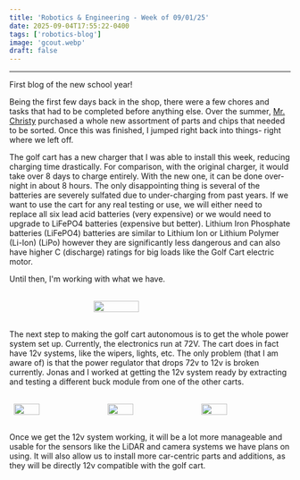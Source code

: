 ```yaml
---
title: 'Robotics & Engineering - Week of 09/01/25'
date: 2025-09-04T17:55:22-0400
tags: ['robotics-blog']
image: 'gcout.webp'
draft: false
---
```


---

First blog of the new school year!

Being the first few days back in the shop, there were a few chores and tasks that had to be completed before anything else. Over the summer, <a href="https://mvthsengineering.com/">Mr. Christy</a> purchased a whole new assortment of parts and chips that needed to be sorted. Once this was finished, I jumped right back into things- right where we left off.

The golf cart has a new charger that I was able to install this week, reducing charging time drastically. For comparison, with the original charger, it would take over 8 days to charge entirely. With the new one, it can be done over-night in about 8 hours. The only disappointing thing is several of the batteries are severely sulfated due to under-charging from past years. If we want to use the cart for any real testing or use, we will either need to replace all six lead acid batteries (very expensive) or we would need to upgrade to LiFePO4 batteries (expensive but better). Lithium Iron Phosphate batteries (LiFePO4) batteries are similar to Lithium Ion or Lithium Polymer (Li-Ion) (LiPo) however they are significantly less dangerous and can also have higher C (discharge) ratings for big loads like the Golf Cart electric motor.

Until then, I'm working with what we have.

<br>

 <div style="display:flex">  
    <br>
        <img onclick="window.location.href=this.src;" style="display: block; margin-left: auto; margin-right: auto; width: 40%; height: auto;" src="/posts/09-01-25/anderson.webp"/></img>                                                             
    <br>    
</div> 

<br>

The next step to making the golf cart autonomous is to get the whole power system set up. Currently, the electronics run at 72V. The cart does in fact have 12v systems, like the wipers, lights, etc. The only problem (that I am aware of) is that the power regulator that drops 72v to 12v is broken currently. Jonas and I worked at getting the 12v system ready by extracting and testing a different buck module from one of the other carts.

<br>

 <div style="display:flex">  
    <br>
        <img onclick="window.location.href=this.src;" style="display: block; margin-left: auto; margin-right: auto; width: 30%; height: auto;" src="/posts/09-01-25/jns.webp"/></img>    
        <img onclick="window.location.href=this.src;" style="display: block; margin-left: auto; margin-right: auto; width: 30%; height: auto;" src="/posts/09-01-25/gcind.webp"/></img>      
        <img onclick="window.location.href=this.src;" style="display: block; margin-left: auto; margin-right: auto; width: 30%; height: auto;" src="/posts/09-01-25/module.webp"/></img>                                                                  
    <br>    
</div> 

<br>

Once we get the 12v system working, it will be a lot more manageable and usable for the sensors like the LiDAR and camera systems we have plans on using. It will also allow us to install more car-centric parts and additions, as they will be directly 12v compatible with the golf cart.

